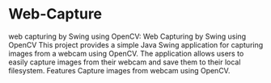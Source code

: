 # Web-Capture
 web capturing by Swing using OpenCV:  Web Capturing by Swing using OpenCV This project provides a simple Java Swing application for capturing images from a webcam using OpenCV. The application allows users to easily capture images from their webcam and save them to their local filesystem.  Features Capture images from webcam using OpenCV. 
